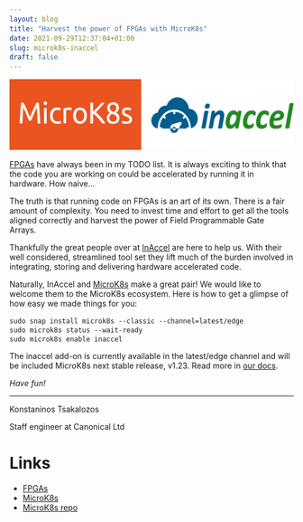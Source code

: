 ```yaml
---
layout: blog
title: "Harvest the power of FPGAs with MicroK8s"
date: 2021-09-29T12:37:04+01:00
slug: microk8s-inaccel
draft: false
---
```


![MicroK8s-InAccel](/images/blog/microk8s-inaccel/microk8s-inaccel.png)

[FPGAs](https://en.wikipedia.org/wiki/Field-programmable_gate_array) have always been in my TODO list. It is always exciting to think that the code you are working on could be accelerated by running it in hardware. How naive…

The truth is that running code on FPGAs is an art of its own. There is a fair amount of complexity. You need to invest time and effort to get all the tools aligned correctly and harvest the power of Field Programmable Gate Arrays. 

Thankfully the great people over at [InAccel](https://inaccel.com/) are here to help us. With their well considered, streamlined tool set they lift much of the burden involved in integrating, storing and delivering hardware accelerated code.

Naturally, InAccel and [MicroK8s](https://microk8s.io/) make a great pair! We would like to welcome them to the MicroK8s ecosystem. Here is how to get a glimpse of how easy we made things for you:

```
sudo snap install microk8s --classic --channel=latest/edge
sudo microk8s status --wait-ready
sudo microk8s enable inaccel
```

The inaccel add-on is currently available in the latest/edge channel and will be included MicroK8s next stable release, v1.23.  Read more in [our docs](https://microk8s.io/docs/addon-inaccel).

*Have fun!*


---
Konstaninos Tsakalozos

Staff engineer at Canonical Ltd

# Links

* [FPGAs](https://en.wikipedia.org/wiki/Field-programmable_gate_array)
* [MicroK8s](https://microk8s.io/)
* [MicroK8s repo](https://github.com/ubuntu/microk8s)
